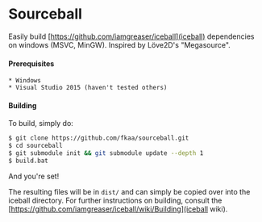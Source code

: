 Sourceball
==========

Easily build [https://github.com/iamgreaser/iceball](iceball) dependencies on
windows (MSVC, MinGW). Inspired by Löve2D's "Megasource".

#### Prerequisites
    * Windows
    * Visual Studio 2015 (haven't tested others)

#### Building
To build, simply do:
```sh
$ git clone https://github.com/fkaa/sourceball.git
$ cd sourceball
$ git submodule init && git submodule update --depth 1
$ build.bat
```
And you're set!

The resulting files will be in `dist/` and can simply be copied over into the
iceball directory. For further instructions on building, consult the
[https://github.com/iamgreaser/iceball/wiki/Building](iceball wiki).

